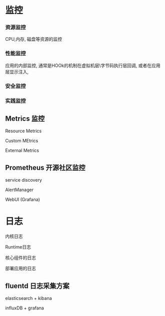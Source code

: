 # 监控 #

### 资源监控 ###
CPU,内存, 磁盘等资源的监控

### 性能监控

应用的内部监控, 通常是HOOk的机制在虚拟机层\字节码执行层回调, 或者在应用层显示注入,

### 安全监控

### 实践监控

## Metrics 监控


Resource Metrics

Custom MEtrics

External Metrics

## Prometheus 开源社区监控 ##

service discovery

AlertManager

WebUI (Grafana)

# 日志 #

内核日志

Runtime日志

核心组件的日志

部署应用的日志

## fluentd 日志采集方案

elasticsearch + kibana

influxDB + grafana